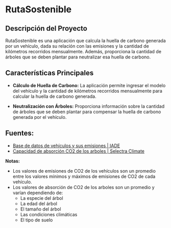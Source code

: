 # RutaSostenible

## Descripción del Proyecto

RutaSostenible es una aplicación que calcula la huella de carbono generada por un vehículo, dada su relación con las emisiones y la cantidad de kilómetros recorridos mensualmente. Además, proporciona la cantidad de árboles que se deben plantar para neutralizar esa huella de carbono.

## Características Principales

- **Cálculo de Huella de Carbono:** La aplicación permite ingresar el modelo del vehículo y la cantidad de kilómetros recorridos mensualmente para calcular la huella de carbono generada.

- **Neutralización con Árboles:** Proporciona información sobre la cantidad de árboles que se deben plantar para compensar la huella de carbono generada por el vehículo.

## Fuentes:
- [Base de datos de vehículos y sus emisiones | IADE](https://coches.idae.es/base-datos/marca-y-modelo)
- [Capacidad de absorción CO2 de los arboles | Selectra Climate](https://climate.selectra.com/en/news/co2-tree)

**Notas:**
- Los valores de emisiones de CO2 de los vehículos son un promedio entre los valores mínimos y máximos de emisiones de CO2 de cada vehículo.
- Los valores de absorción de CO2 de los arboles son un promedio y varían dependiendo de:
  - La especie del árbol
  - La edad del árbol
  - El tamaño del árbol
  - Las condiciones climáticas
  - El tipo de suelo
